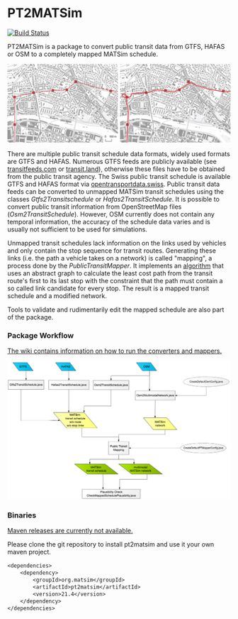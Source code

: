 # PT2MATSim

[![Build Status](https://travis-ci.org/matsim-org/pt2matsim.svg?branch=master)](https://travis-ci.org/matsim-org/pt2matsim)

PT2MATSim is a package to convert public transit data from GTFS, HAFAS or OSM to a completely mapped MATSim schedule.

![Mapping example](doc/mapping-example.png)

There are multiple public transit schedule data formats, widely used formats are GTFS and HAFAS. Numerous GTFS feeds are
publicly available (see [transitfeeds.com](https://transitfeeds.com) or [transit.land](http://www.transit.land)), otherwise 
these files have to be obtained from the public transit agency. The Swiss public transit schedule is available GTFS and HAFAS 
format via [opentransportdata.swiss](https://opentransportdata.swiss). Public transit data feeds can be converted to unmapped 
MATSim transit schedules using the classes _Gtfs2Transitschedule_ or _Hafas2TransitSchedule_. It is possible to convert public 
transit information from OpenStreetMap files (_Osm2TransitSchedule_). However, OSM currently does not contain any temporal 
information, the accuracy of the schedule data varies and is usually not sufficient to be used for simulations.

Unmapped transit schedules lack information on the links used by vehicles and only contain the stop sequence
for transit routes. Generating these links (i.e. the path a vehicle takes on a network) is called "mapping", a process
done by the _PublicTransitMapper_. It implements an [algorithm](https://github.com/matsim-org/pt2matsim/wiki/PTMapper-algorithm-and-config-parameters) 
that uses an abstract graph to calculate the least cost path from the transit route's first to its last stop with the constraint 
that the path must contain a so called link candidate for every stop. The result is a mapped transit schedule and a modified network.

Tools to validate and rudimentarily edit the mapped schedule are also part of the package.

### Package Workflow

[The wiki contains information on how to run the converters and mappers.](https://github.com/matsim-org/pt2matsim/wiki)

![pt2matsim workflow](doc/pt2matsim_workflow.jpg)

### Binaries

[Maven releases are currently not available.](https://github.com/matsim-org/pt2matsim/issues/143)

Please clone the git repository to install pt2matsim and use it your own maven project.

    <dependencies>
        <dependency>
            <groupId>org.matsim</groupId>
            <artifactId>pt2matsim</artifactId>
            <version>21.4</version>
        </dependency>
    </dependencies>
